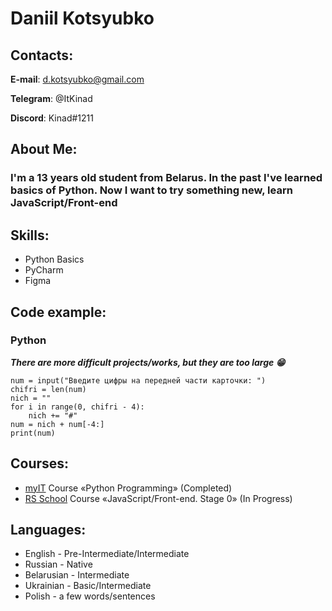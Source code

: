 # Daniil Kotsyubko

## Contacts:
**E-mail**: d.kotsyubko@gmail.com

**Telegram**: @ItKinad

**Discord**: Kinad#1211

## About Me:
### I'm a 13 years old student from Belarus. In the past I've learned basics of Python. Now I want to try something new, learn JavaScript/Front-end

## Skills:
+ Python Basics
+ PyCharm
+ Figma

## Code example:
### Python
***There are more difficult projects/works, but they are too large 😁***
```
num = input("Введите цифры на передней части карточки: ")
chifri = len(num)
nich = ""
for i in range(0, chifri - 4):
    nich += "#"
num = nich + num[-4:]
print(num) 
```

## Courses:
+ [myIT](https://myit.by/) Course «Python Programming» (Completed)
+ [RS School](https://rs.school/) Course «JavaScript/Front-end. Stage 0» (In Progress)

## Languages:
+ English - Pre-Intermediate/Intermediate
+ Russian - Native
+ Belarusian - Intermediate
+ Ukrainian - Basic/Intermediate
+ Polish - a few words/sentences
